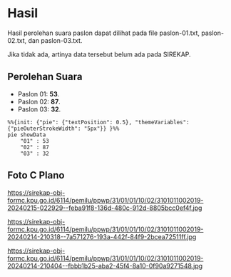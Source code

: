 # Hasil

Hasil perolehan suara paslon dapat dilihat pada file paslon-01.txt, paslon-02.txt, dan paslon-03.txt.

Jika tidak ada, artinya data tersebut belum ada pada SIREKAP.

## Perolehan Suara

 * Paslon 01: **53**.
 * Paslon 02: **87**.
 * Paslon 03: **32**.

```mermaid
%%{init: {"pie": {"textPosition": 0.5}, "themeVariables": {"pieOuterStrokeWidth": "5px"}} }%%
pie showData
    "01" : 53
    "02" : 87
    "03" : 32
```
## Foto C Plano

https://sirekap-obj-formc.kpu.go.id/6114/pemilu/ppwp/31/01/01/10/02/3101011002019-20240215-022929--feba91f8-136d-480c-912d-8805bcc0ef4f.jpg

https://sirekap-obj-formc.kpu.go.id/6114/pemilu/ppwp/31/01/01/10/02/3101011002019-20240214-210318--7a571276-193a-442f-84f9-2bcea72511ff.jpg

https://sirekap-obj-formc.kpu.go.id/6114/pemilu/ppwp/31/01/01/10/02/3101011002019-20240214-210404--fbbb1b25-aba2-45f4-8a10-0f90a9271548.jpg
